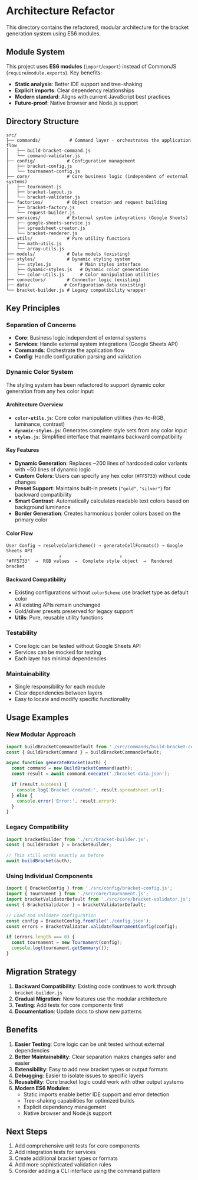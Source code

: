 # Architecture Refactor

This directory contains the refactored, modular architecture for the bracket generation system using ES6 modules.

## Module System

This project uses **ES6 modules** (`import`/`export`) instead of CommonJS (`require`/`module.exports`). Key benefits:

- **Static analysis**: Better IDE support and tree-shaking
- **Explicit imports**: Clear dependency relationships
- **Modern standard**: Aligns with current JavaScript best practices
- **Future-proof**: Native browser and Node.js support

## Directory Structure

```
src/
├── commands/           # Command layer - orchestrates the application flow
│   ├── build-bracket-command.js
│   └── command-validator.js
├── config/            # Configuration management
│   ├── bracket-config.js
│   └── tournament-config.js
├── core/              # Core business logic (independent of external systems)
│   ├── tournament.js
│   ├── bracket-layout.js
│   └── bracket-validator.js
├── factories/         # Object creation and request building
│   ├── bracket-factory.js
│   └── request-builder.js
├── services/          # External system integrations (Google Sheets)
│   ├── google-sheets-service.js
│   ├── spreadsheet-creator.js
│   └── bracket-renderer.js
├── utils/             # Pure utility functions
│   ├── math-utils.js
│   └── array-utils.js
├── models/            # Data models (existing)
├── styles/            # Dynamic styling system
│   ├── styles.js           # Main styles interface
│   ├── dynamic-styles.js   # Dynamic color generation
│   └── color-utils.js      # Color manipulation utilities
├── connectors/        # Connector logic (existing)
├── data/             # Configuration data (existing)
└── bracket-builder.js # Legacy compatibility wrapper
```

## Key Principles

### Separation of Concerns

- **Core**: Business logic independent of external systems
- **Services**: Handle external system integrations (Google Sheets API)
- **Commands**: Orchestrate the application flow
- **Config**: Handle configuration parsing and validation

### Dynamic Color System

The styling system has been refactored to support dynamic color generation from any hex color input:

#### Architecture Overview

- **`color-utils.js`**: Core color manipulation utilities (hex-to-RGB, luminance, contrast)
- **`dynamic-styles.js`**: Generates complete style sets from any color input
- **`styles.js`**: Simplified interface that maintains backward compatibility

#### Key Features

- **Dynamic Generation**: Replaces ~200 lines of hardcoded color variants with ~50 lines of dynamic logic
- **Custom Colors**: Users can specify any hex color (`#FF5733`) without code changes
- **Preset Support**: Maintains built-in presets (`"gold"`, `"silver"`) for backward compatibility
- **Smart Contrast**: Automatically calculates readable text colors based on background luminance
- **Border Generation**: Creates harmonious border colors based on the primary color

#### Color Flow

```
User Config → resolveColorScheme() → generateCellFormats() → Google Sheets API
     ↓              ↓                      ↓
"#FF5733"  →  RGB values  →  Complete style object  →  Rendered bracket
```

#### Backward Compatibility

- Existing configurations without `colorScheme` use bracket type as default color
- All existing APIs remain unchanged
- Gold/silver presets preserved for legacy support
- **Utils**: Pure, reusable utility functions

### Testability

- Core logic can be tested without Google Sheets API
- Services can be mocked for testing
- Each layer has minimal dependencies

### Maintainability

- Single responsibility for each module
- Clear dependencies between layers
- Easy to locate and modify specific functionality

## Usage Examples

### New Modular Approach

```javascript
import buildBracketCommandDefault from './src/commands/build-bracket-command.js';
const { BuildBracketCommand } = buildBracketCommandDefault;

async function generateBracket(auth) {
  const command = new BuildBracketCommand(auth);
  const result = await command.execute('./bracket-data.json');

  if (result.success) {
    console.log('Bracket created:', result.spreadsheet.url);
  } else {
    console.error('Error:', result.error);
  }
}
```

### Legacy Compatibility

```javascript
import bracketBuilder from './src/bracket-builder.js';
const { buildBracket } = bracketBuilder;

// This still works exactly as before
await buildBracket(auth);
```

### Using Individual Components

```javascript
import { BracketConfig } from './src/config/bracket-config.js';
import { Tournament } from './src/core/tournament.js';
import bracketValidatorDefault from './src/core/bracket-validator.js';
const { BracketValidator } = bracketValidatorDefault;

// Load and validate configuration
const config = BracketConfig.fromFile('./config.json');
const errors = BracketValidator.validateTournamentConfig(config);

if (errors.length === 0) {
  const tournament = new Tournament(config);
  console.log(tournament.getSummary());
}
```

## Migration Strategy

1. **Backward Compatibility**: Existing code continues to work through `bracket-builder.js`
2. **Gradual Migration**: New features use the modular architecture
3. **Testing**: Add tests for core components first
4. **Documentation**: Update docs to show new patterns

## Benefits

1. **Easier Testing**: Core logic can be unit tested without external dependencies
2. **Better Maintainability**: Clear separation makes changes safer and easier
3. **Extensibility**: Easy to add new bracket types or output formats
4. **Debugging**: Easier to isolate issues to specific layers
5. **Reusability**: Core bracket logic could work with other output systems
6. **Modern ES6 Modules**:
   - Static imports enable better IDE support and error detection
   - Tree-shaking capabilities for optimized builds
   - Explicit dependency management
   - Native browser and Node.js support

## Next Steps

1. Add comprehensive unit tests for core components
2. Add integration tests for services
3. Create additional bracket types or formats
4. Add more sophisticated validation rules
5. Consider adding a CLI interface using the command pattern
